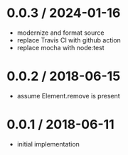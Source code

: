 
0.0.3 / 2024-01-16
==================

 * modernize and format source
 * replace Travis CI with github action
 * replace mocha with node:test

0.0.2 / 2018-06-15
==================

 * assume Element.remove is present

0.0.1 / 2018-06-11
==================

 * initial implementation
